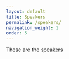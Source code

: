 ```yaml
---
layout: default
title: Speakers
permalink: /speakers/
navigation_weight: 1
order: 5
---
```


These are the speakers

